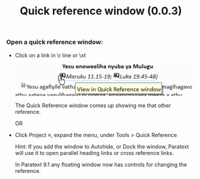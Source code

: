 ﻿---
title: Quick reference window (0.0.3)
---
### Open a quick reference window:

-   Click on a link in \\r line or \\xt

    ![](../media/274d81a5b15e48f30ec87406fef98fba.png)

    The Quick Reference window comes up showing me that other reference.

    OR

-   Click Project ≡, expand the menu, under Tools \> Quick Reference

    Hint: If you add the window to Autohide, or Dock the window, Paratext will use it to open parallel heading links or cross reference links.

    In Paratext 9.1 any floating window now has controls for changing the reference.

